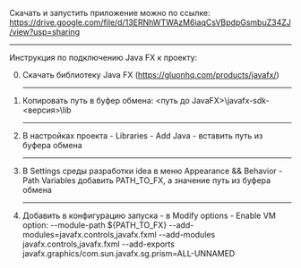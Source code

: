 Скачать и запустить приложение можно по ссылке: https://drive.google.com/file/d/13ERNhWTWAzM6iaqCsVBpdpGsmbuZ34ZJ/view?usp=sharing

----------------------------------------------------------------------------------------------------------------------------------------------------------------------
Инструкция по подключению Java FX к проекту:

0. Скачать библиотеку Java FX (https://gluonhq.com/products/javafx/)
   <hr>
1. Копировать путь в буфер обмена:
   <путь до JavaFX>\javafx-sdk-<версия>\lib
   <hr>
2. В настройках проекта - Libraries - Add Java - вставить путь из буфера обмена
   <hr>
3. В Settings среды разработки idea в меню Appearance && Behavior - Path Variables добавить PATH_TO_FX, а значение путь из буфера обмена
   <hr>
4. Добавить в конфигурацию запуска - в Modify options - Enable VM option:
   --module-path ${PATH_TO_FX} --add-modules=javafx.controls,javafx.fxml --add-modules javafx.controls,javafx.fxml --add-exports javafx.graphics/com.sun.javafx.sg.prism=ALL-UNNAMED
